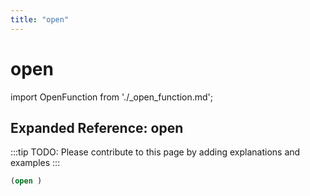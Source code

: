 ```yaml
---
title: "open"
---
```


# open

import OpenFunction from './_open_function.md';

<OpenFunction />

## Expanded Reference: open

:::tip
TODO: Please contribute to this page by adding explanations and examples
:::

```lisp
(open )
```
